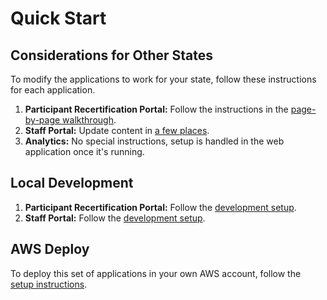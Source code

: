 # Quick Start

## Considerations for Other States

To modify the applications to work for your state, follow these instructions for each application.

1. **Participant Recertification Portal:** Follow the instructions in the [page-by-page walkthrough](https://navapbc.github.io/wic-participant-recertification-portal/?path=/docs/docs-pages-index--index).
2. **Staff Portal:** Update content in [a few places](./docs/staff/other-states.md).
3. **Analytics:** No special instructions, setup is handled in the web application once it's running.

## Local Development

1. **Participant Recertification Portal:** Follow the [development setup](./docs/participant/development.md).
2. **Staff Portal:** Follow the [development setup](./docs/staff/development.md).

## AWS Deploy

To deploy this set of applications in your own AWS account, follow the [setup instructions](./docs/infra#setup).